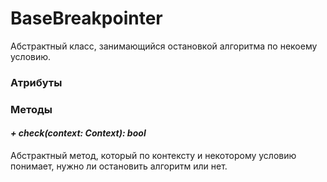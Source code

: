 # BaseBreakpointer

Абстрактный класс, занимающийся остановкой алгоритма по некоему условию.



### Атрибуты



### Методы

#### *+ check(context: Context): bool*

Абстрактный метод, который по контексту и некоторому условию понимает, нужно ли остановить алгоритм или нет.


